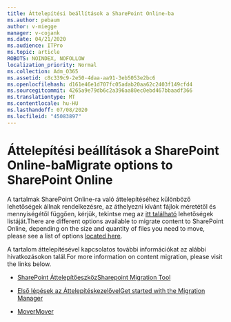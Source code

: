 ```yaml
---
title: Áttelepítési beállítások a SharePoint Online-ba
ms.author: pebaum
author: v-miegge
manager: v-cojank
ms.date: 04/21/2020
ms.audience: ITPro
ms.topic: article
ROBOTS: NOINDEX, NOFOLLOW
localization_priority: Normal
ms.collection: Adm_O365
ms.assetid: c8c339c9-2e50-4daa-aa91-3eb5053e2bc6
ms.openlocfilehash: d161e46e1d707fc05adab20aa62c2403f149cfd4
ms.sourcegitcommit: 4265a9e79db6c2a396aa80ec0ebd467bbaadf366
ms.translationtype: MT
ms.contentlocale: hu-HU
ms.lasthandoff: 07/08/2020
ms.locfileid: "45083897"
---
```

# <a name="migrate-options-to-sharepoint-online"></a><span data-ttu-id="8d8a3-102">Áttelepítési beállítások a SharePoint Online-ba</span><span class="sxs-lookup"><span data-stu-id="8d8a3-102">Migrate options to SharePoint Online</span></span>

<span data-ttu-id="8d8a3-103">A tartalmak SharePoint Online-ra való áttelepítéséhez különböző lehetőségek állnak rendelkezésre, az áthelyezni kívánt fájlok méretétől és mennyiségétől függően, kérjük, tekintse meg az [itt található](https://docs.microsoft.com/sharepointmigration/migrate-to-sharepoint-online) lehetőségek listáját.</span><span class="sxs-lookup"><span data-stu-id="8d8a3-103">There are different options available to migrate content to SharePoint Online, depending on the size and quantity of files you need to move, please see a list of options [located here](https://docs.microsoft.com/sharepointmigration/migrate-to-sharepoint-online).</span></span>

<span data-ttu-id="8d8a3-104">A tartalom áttelepítésével kapcsolatos további információkat az alábbi hivatkozásokon talál.</span><span class="sxs-lookup"><span data-stu-id="8d8a3-104">For more information on content migration, please visit the links below.</span></span>

- [<span data-ttu-id="8d8a3-105">SharePoint Áttelepítőeszköz</span><span class="sxs-lookup"><span data-stu-id="8d8a3-105">Sharepoint Migration Tool</span></span>](https://docs.microsoft.com/sharepointmigration/introducing-the-sharepoint-migration-tool)

- [<span data-ttu-id="8d8a3-106">Első lépések az Áttelepítéskezelővel</span><span class="sxs-lookup"><span data-stu-id="8d8a3-106">Get started with the Migration Manager</span></span>](https://docs.microsoft.com/sharepointmigration/mm-get-started)

- [<span data-ttu-id="8d8a3-107">Mover</span><span class="sxs-lookup"><span data-stu-id="8d8a3-107">Mover</span></span>](https://docs.microsoft.com/sharepointmigration/mover-plan-migration)
